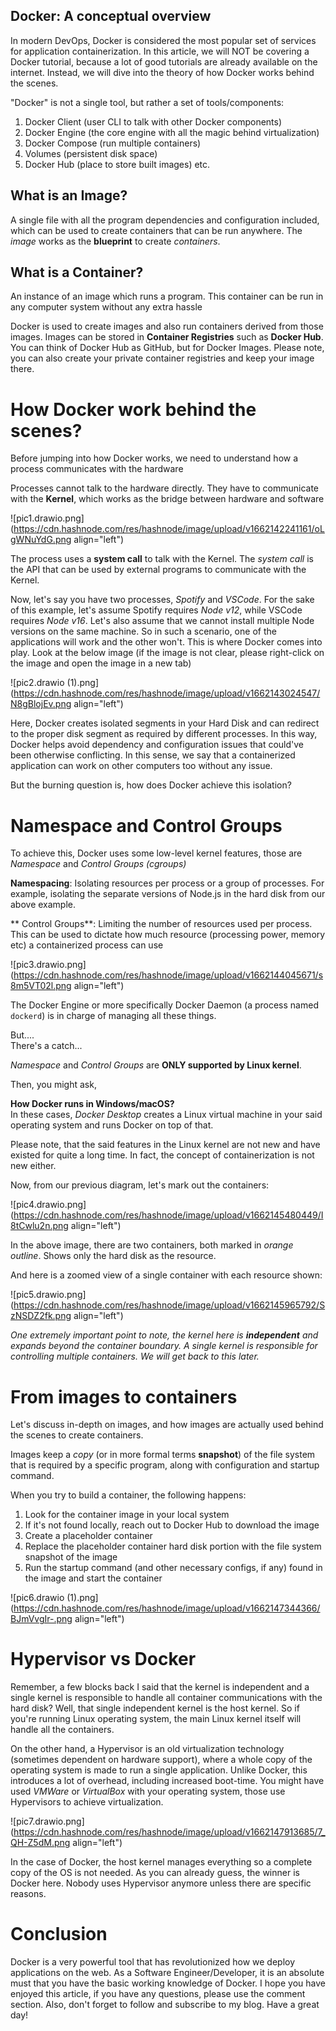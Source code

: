 ## Docker: A conceptual overview

In modern DevOps, Docker is considered the most popular set of services for application containerization. In this article, we will NOT be covering a Docker tutorial, because a lot of good tutorials are already available on the internet. Instead, we will dive into the theory of how Docker works behind the scenes.

"Docker" is not a single tool, but rather a set of tools/components:
1. Docker Client (user CLI to talk with other Docker components)
2. Docker Engine (the core engine with all the magic behind virtualization)
3. Docker Compose (run multiple containers)
4. Volumes (persistent disk space)
5. Docker Hub (place to store built images) etc.


## What is an Image?
A single file with all the program dependencies and configuration included, which can be used to create containers that can be run anywhere. The *image* works as the **blueprint** to create *containers*.

## What is a Container?
An instance of an image which runs a program. This container can be run in any computer system without any extra hassle


Docker is used to create images and also run containers derived from those images. Images can be stored in **Container Registries** such as **Docker Hub**. You can think of Docker Hub as GitHub, but for Docker Images. Please note, you can also create your private container registries and keep your image there.


# How Docker work behind the scenes?
Before jumping into how Docker works, we need to understand how a process communicates with the hardware

Processes cannot talk to the hardware directly. They have to communicate with the **Kernel**, which works as the bridge between hardware and software


![pic1.drawio.png](https://cdn.hashnode.com/res/hashnode/image/upload/v1662142241161/oLgWNuYdG.png align="left")

The process uses a **system call** to talk with the Kernel. The *system call* is the API that can be used by external programs to communicate with the Kernel.


Now, let's say you have two processes, *Spotify* and *VSCode*. For the sake of this example, let's assume Spotify requires *Node v12*, while VSCode requires *Node v16*. Let's also assume that we cannot install multiple Node versions on the same machine. So in such a scenario, one of the applications will work and the other won't. This is where Docker comes into play. Look at the below image (if the image is not clear, please right-click on the image and open the image in a new tab)


![pic2.drawio (1).png](https://cdn.hashnode.com/res/hashnode/image/upload/v1662143024547/N8gBlojEv.png align="left")

Here, Docker creates isolated segments in your Hard Disk and can redirect to the proper disk segment as required by different processes. In this way, Docker helps avoid dependency and configuration issues that could've been otherwise conflicting. In this sense, we say that a containerized application can work on other computers too without any issue.


But the burning question is, how does Docker achieve this isolation?


# Namespace and Control Groups

To achieve this, Docker uses some low-level kernel features, those are *Namespace* and *Control Groups (cgroups)*

**Namespacing**: Isolating resources per process or a group of processes. For example, isolating the separate versions of Node.js in the hard disk from our above example.

** Control Groups**: Limiting the number of resources used per process. This can be used to dictate how much resource (processing power, memory etc) a containerized process can use



![pic3.drawio.png](https://cdn.hashnode.com/res/hashnode/image/upload/v1662144045671/s8m5VT02l.png align="left")


The Docker Engine or more specifically Docker Daemon (a process named `dockerd`) is in charge of managing all these things.


But....  
There's a catch...

*Namespace* and *Control Groups* are **ONLY supported by Linux kernel**.  

Then, you might ask,  

**How Docker runs in Windows/macOS?**  
In these cases, *Docker Desktop* creates a Linux virtual machine in your said operating system and runs Docker on top of that.

Please note, that the said features in the Linux kernel are not new and have existed for quite a long time. In fact, the concept of containerization is not new either.


Now, from our previous diagram, let's mark out the containers:


![pic4.drawio.png](https://cdn.hashnode.com/res/hashnode/image/upload/v1662145480449/I8tCwlu2n.png align="left")

In the above image, there are two containers, both marked in *orange outline*. Shows only the hard disk as the resource.


And here is a zoomed view of a single container with each resource shown:


![pic5.drawio.png](https://cdn.hashnode.com/res/hashnode/image/upload/v1662145965792/SzNSDZ2fk.png align="left")


*One extremely important point to note, the kernel here is **independent** and expands beyond the container boundary. A single kernel is responsible for controlling multiple containers. We will get back to this later.*


# From images to containers

Let's discuss in-depth on images, and how images are actually used behind the scenes to create containers.

Images keep a *copy* (or in more formal terms **snapshot**) of the file system that is required by a specific program, along with configuration and startup command.

When you try to build a container, the following happens:

1. Look for the container image in your local system
2. If it's not found locally, reach out to Docker Hub to download the image
3. Create a placeholder container
4. Replace the placeholder container hard disk portion with the file system snapshot of the image
5. Run the startup command (and other necessary configs, if any) found in the image and start the container


![pic6.drawio (1).png](https://cdn.hashnode.com/res/hashnode/image/upload/v1662147344366/BJmVvgIr-.png align="left")


# Hypervisor vs Docker

Remember, a few blocks back I said that the kernel is independent and a single kernel is responsible to handle all container communications with the hard disk? Well, that single independent kernel is the host kernel. So if you're running Linux operating system, the main Linux kernel itself will handle all the containers.

On the other hand, a Hypervisor is an old virtualization technology (sometimes dependent on hardware support), where a whole copy of the operating system is made to run a single application. Unlike Docker, this introduces a lot of overhead, including increased boot-time. You might have used *VMWare* or *VirtualBox* with your operating system, those use Hypervisors to achieve virtualization.


![pic7.drawio.png](https://cdn.hashnode.com/res/hashnode/image/upload/v1662147913685/7_QH-Z5dM.png align="left")

In the case of Docker, the host kernel manages everything so a complete copy of the OS is not needed. As you can already guess, the winner is Docker here. Nobody uses Hypervisor anymore unless there are specific reasons.

# Conclusion

Docker is a very powerful tool that has revolutionized how we deploy applications on the web. As a Software Engineer/Developer, it is an absolute must that you have the basic working knowledge of Docker. I hope you have enjoyed this article, if you have any questions, please use the comment section. Also, don't forget to follow and subscribe to my blog. Have a great day!




